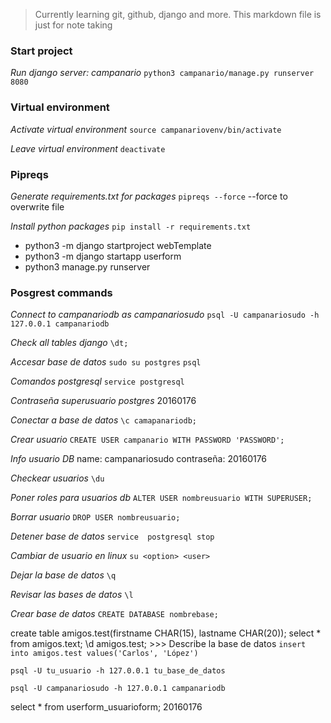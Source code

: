 

> Currently learning git, github, django and more.
> This markdown file is just for note taking
 
### Start project
*Run django server: campanario*
    `python3 campanario/manage.py runserver 8080`

### Virtual environment
*Activate virtual environment*
    `source campanariovenv/bin/activate`

*Leave virtual environment*
    `deactivate`

### Pipreqs
*Generate requirements.txt for packages*
    `pipreqs --force`
    --force to overwrite file

*Install python packages*
    `pip install -r requirements.txt`


- python3 -m django startproject webTemplate
- python3 -m django startapp userform
- python3 manage.py runserver

### Posgrest commands

*Connect to campanariodb as campanariosudo*
    `psql -U campanariosudo -h 127.0.0.1 campanariodb`

*Check all tables django*
    `\dt;`


*Accesar base de datos*
    `sudo su postgres`
    `psql`

*Comandos postgresql*
    `service postgresql`

*Contraseña superusuario postgres*
    20160176

*Conectar a base de datos*
    `\c camapanariodb;`

*Crear usuario*
    `CREATE USER campanario WITH PASSWORD 'PASSWORD';`

*Info usuario DB* 
    name: campanariosudo
    contraseña: 20160176

*Checkear usuarios* 
    `\du`

*Poner roles para usuarios db* 
    `ALTER USER nombreusuario WITH SUPERUSER;`

*Borrar usuario* 
    `DROP USER nombreusuario;`

*Detener base de datos*
    `service  postgresql stop`

*Cambiar de usuario en linux* 
    `su <option> <user>`

*Dejar la base de datos* 
    `\q`

*Revisar las bases de datos* 
    `\l`

*Crear base de datos*
    `CREATE DATABASE nombrebase;`

create table amigos.test(firstname CHAR(15), lastname CHAR(20));
select * from amigos.text;
\d amigos.test; >>> Describe la base de datos
`insert into amigos.test values('Carlos', 'López')`

`psql -U tu_usuario -h 127.0.0.1 tu_base_de_datos`

`psql -U campanariosudo -h 127.0.0.1 campanariodb`


select * from userform_usuarioform;
20160176